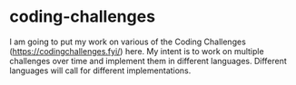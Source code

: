 # coding-challenges
I am going to put my work on various of the Coding Challenges (https://codingchallenges.fyi/) here. My intent is to work on multiple challenges over time and implement them in different languages. Different languages will call for different implementations.
